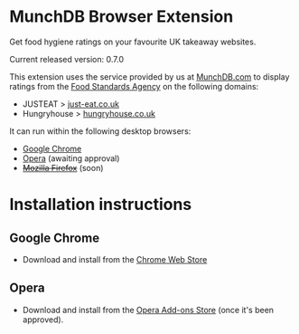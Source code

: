 # MunchDB Browser Extension

Get food hygiene ratings on your favourite UK takeaway websites.

Current released version: 0.7.0

This extension uses the service provided by us at [MunchDB.com][MunchDB] to
display ratings from the [Food Standards Agency][FSA] on the following
domains:

* JUSTEAT > [just-eat.co.uk][JUSTEAT]
* Hungryhouse > [hungryhouse.co.uk][Hungryhouse]

It can run within the following desktop browsers:

* [Google Chrome][Chrome]
* [Opera][Opera] (awaiting approval)
* ~~[Mozilla Firefox][Firefox]~~ (soon)

# Installation instructions

## Google Chrome

* Download and install from the [Chrome Web Store][Chrome]

## Opera

* Download and install from the [Opera Add-ons Store][Opera] (once it's been approved).

[MunchDB]: https://munchdb.com "Food Hygiene ratings for JUSTEAT & Hungryhouse takeway websites"
[FSA]: http://fsa.gov.uk "The UK's Food Standards Agency"

[JUSTEAT]: http://www.just-eat.co.uk
[Hungryhouse]: https://hungryhouse.co.uk
[Deliveroo]: https://deliveroo.co.uk/
[Chrome]: https://chrome.google.com/webstore/detail/munchdb-food-hygiene-rati/diocoabnonklkkkmhchegbfjmekfjfpm
[Firefox]: http://todo
[Opera]: https://addons.opera.com/extensions/details/munchdb-food-hygiene-ratings-for-takeaways/
